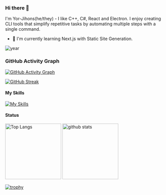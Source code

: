 ### Hi there 👋

I'm Yor-Jihons(he/they) - I like C++, C#, React and Electron.
I enjoy creating CLI tools that simplify repetitive tasks by automating multiple steps with a single command.

- 🌱 I'm currently learning Next.js with Static Site Generation.

![year](https://badges.pufler.dev/commits/all/Yor-Jihons)

### GitHub Activity Graph

[![GitHub Activity Graph](https://github-readme-activity-graph.vercel.app/graph?username=Yor-Jihons&bg_color=0d1117&color=58a6ff&line=58a6ff&point=58a6ff&area=true&hide_border=true)](https://github-readme-activity-graph.vercel.app/graph)

[![GitHub Streak](https://streak-stats.demolab.com/?user=Yor-Jihons)](https://git.io/streak-stats)

#### My Skills

[![My Skills](https://skillicons.dev/icons?i=c,cpp,py,cs,dotnet,electron,react,ts,js,nodejs,html,css,md,github,git,php,mysql,sqlite,vscode,java,qt,go,bash,jest,nextjs,npm,powershell&perline=11)](https://skillicons.dev)

#### Status

<p align="left"> 
  <img alt="Top Langs" height="180px" src="https://github-readme-stats.vercel.app/api/top-langs/?username=Yor-Jihons&layout=compact&theme=gruvbox" />
  <img alt="github stats" height="180px" src="https://github-readme-stats.vercel.app/api?username=Yor-Jihons&theme=gruvbox&show_icons=true&show=reviews,discussions_started,discussions_answered,prs_merged,prs_merged_percentage&show_icons=ture" />
</p>

[![trophy](https://github-profile-trophy.vercel.app/?username=Yor-Jihons&theme=onedark)](https://github.com/Yor-Jihons/)


<!--
**Yor-Jihons/Yor-Jihons** is a ✨ _special_ ✨ repository because its `README.md` (this file) appears on your GitHub profile.

Here are some ideas to get you started:

- 🔭 I’m currently working on ...
- 🌱 I’m currently learning ...
- 👯 I’m looking to collaborate on ...
- 🤔 I’m looking for help with ...
- 💬 Ask me about ...
- 📫 How to reach me: ...
- 😄 Pronouns: ...
- ⚡ Fun fact: ...
-->
